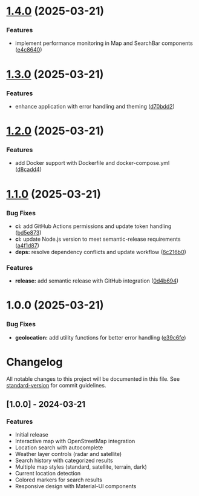 # [1.4.0](https://github.com/Jorgeribmar/map-app/compare/v1.3.0...v1.4.0) (2025-03-21)


### Features

* implement performance monitoring in Map and SearchBar components ([e4c8640](https://github.com/Jorgeribmar/map-app/commit/e4c86407200c1d1727f76b1afa2ef1bdfbd59c79))

# [1.3.0](https://github.com/Jorgeribmar/map-app/compare/v1.2.0...v1.3.0) (2025-03-21)


### Features

* enhance application with error handling and theming ([d70bdd2](https://github.com/Jorgeribmar/map-app/commit/d70bdd298572fc119e770f0c6b200e4fd944e949))

# [1.2.0](https://github.com/Jorgeribmar/map-app/compare/v1.1.0...v1.2.0) (2025-03-21)


### Features

* add Docker support with Dockerfile and docker-compose.yml ([d8cadd4](https://github.com/Jorgeribmar/map-app/commit/d8cadd41cd583f0f918a210567375f32e8034277))

# [1.1.0](https://github.com/Jorgeribmar/map-app/compare/v1.0.0...v1.1.0) (2025-03-21)


### Bug Fixes

* **ci:** add GitHub Actions permissions and update token handling ([bd5e873](https://github.com/Jorgeribmar/map-app/commit/bd5e873232eaf6cf1390b84a59fc4d8a61371f30))
* **ci:** update Node.js version to meet semantic-release requirements ([a4f1d87](https://github.com/Jorgeribmar/map-app/commit/a4f1d87e33d52af823e7933867421649d86ddc78))
* **deps:** resolve dependency conflicts and update workflow ([6c216b0](https://github.com/Jorgeribmar/map-app/commit/6c216b0563391479137c352b3d798914bd64feda))


### Features

* **release:** add semantic release with GitHub integration ([0d4b694](https://github.com/Jorgeribmar/map-app/commit/0d4b6946a7f6c54a48f9e83d70e4ebd51ee0759b))

# 1.0.0 (2025-03-21)


### Bug Fixes

* **geolocation:** add utility functions for better error handling ([e39c6fe](https://github.com/Jorgeribmar/map-app/commit/e39c6fe6112c283fd60265ebf66e20d59a02649d))

# Changelog

All notable changes to this project will be documented in this file. See [standard-version](https://github.com/conventional-changelog/standard-version) for commit guidelines.

## [1.0.0] - 2024-03-21

### Features

- Initial release
- Interactive map with OpenStreetMap integration
- Location search with autocomplete
- Weather layer controls (radar and satellite)
- Search history with categorized results
- Multiple map styles (standard, satellite, terrain, dark)
- Current location detection
- Colored markers for search results
- Responsive design with Material-UI components
